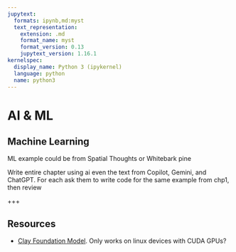 ```yaml
---
jupytext:
  formats: ipynb,md:myst
  text_representation:
    extension: .md
    format_name: myst
    format_version: 0.13
    jupytext_version: 1.16.1
kernelspec:
  display_name: Python 3 (ipykernel)
  language: python
  name: python3
---
```


# AI & ML

## Machine Learning

ML example could be from Spatial Thoughts or Whitebark pine

Write entire chapter using ai even the text from Copilot, Gemini, and ChatGPT. For each ask them to write code for the same example from chp1, then review

+++

## Resources
- [Clay Foundation Model](https://clay-foundation.github.io/model/index.html). Only works on linux devices with CUDA GPUs?
